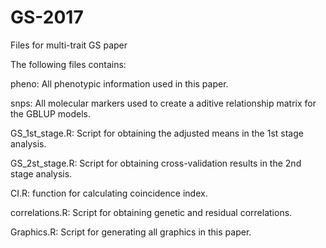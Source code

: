 # GS-2017
Files for multi-trait GS paper

The following files contains:

pheno: All phenotypic information used in this paper.

snps: All molecular markers used to create a aditive relationship matrix for the GBLUP models.

GS_1st_stage.R: Script for obtaining the adjusted means in the 1st stage analysis.

GS_2st_stage.R: Script for obtaining cross-validation results in the 2nd stage analysis.

CI.R: function for calculating coincidence index.

correlations.R: Script for obtaining genetic and residual correlations.

Graphics.R: Script for generating all graphics in this paper.
